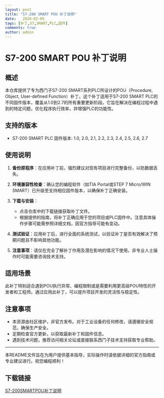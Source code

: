 ```yaml
---
layout: post
title: "S7-200 SMART POU 补丁说明"
date:   2020-02-05
tags: [补丁,S7,SMART,PLC,固件]
comments: true
author: admin
---
```

# S7-200 SMART POU 补丁说明

## 概述
本仓库提供了专为西门子S7-200 SMART系列PLC所设计的POU（Procedure, Object, User-defined Function）补丁。这个补丁适用于S7-200 SMART PLC的不同固件版本，覆盖从1.0到2.7的所有重要更新阶段。它旨在解决在编程过程中遇到的特定问题，优化程序执行效率，并增强PLC的功能性。

## 支持的版本
- S7-200 SMART PLC 固件版本: 1.0, 2.0, 2.1, 2.2, 2.3, 2.4, 2.5, 2.6, 2.7

## 使用说明
1. **备份原程序**：在应用补丁前，强烈建议对现有项目进行完整备份，以防数据丢失。
   
2. **环境兼容性检查**：确认您的编程软件（如TIA Portal或STEP 7 Micro/WIN SMART）已升级至支持相应固件版本，以确保补丁正确安装。

3. **下载与安装**：
   - 点击仓库中的下载链接获取补丁文件。
   - 根据提供的指南，将补丁正确应用于您的项目或PLC固件中。注意具体操作步骤可能需参照详细文档，因官方指导可能有变动。

4. **测试验证**：应用补丁后，进行全面的系统测试，以验证补丁是否有效解决了预期问题且不影响其他功能。

5. **注意事项**：请仅在完全了解补丁作用及潜在影响的情况下使用，非专业人士操作时可能需要咨询技术支持。

## 适用场景
此补丁特别适合遇到POU执行异常、编程限制或是需要利用更高级POU特性的开发者和工程师。通过应用此补丁，可以提升项目开发的灵活性与稳定性。

## 注意事项
- 本资源由社区维护，非官方发布。对于工业设备的任何修改，请遵循安全规范，确保生产安全。
- 定期检查官方更新，以获取最新补丁和固件信息。
- 遇到技术问题，推荐访问相关论坛或直接联系西门子技术支持获取专业帮助。

---

本README文件旨在为用户提供基本指导，实际操作时请依据详细的官方指南或专业建议进行。祝您编程顺利！

## 下载链接

[S7-200SMARTPOU补丁说明](https://pan.quark.cn/s/8a96214a82fb)